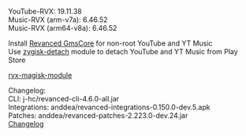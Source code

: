 YouTube-RVX: 19.11.38  
Music-RVX (arm-v7a): 6.46.52  
Music-RVX (arm64-v8a): 6.46.52  

Install [Revanced GmsCore](https://github.com/ReVanced/GmsCore/releases) for non-root YouTube and YT Music  
Use [zygisk-detach](https://github.com/j-hc/zygisk-detach) module to detach YouTube and YT Music from Play Store  

[rvx-magisk-module](https://github.com/LemonyOwO/rvx-magisk-module)  

Changelog:  
CLI: j-hc/revanced-cli-4.6.0-all.jar  
Integrations: anddea/revanced-integrations-0.150.0-dev.5.apk  
Patches: anddea/revanced-patches-2.223.0-dev.24.jar  
[Changelog](https://github.com/anddea/revanced-patches/releases/tag/vdev.24)  
